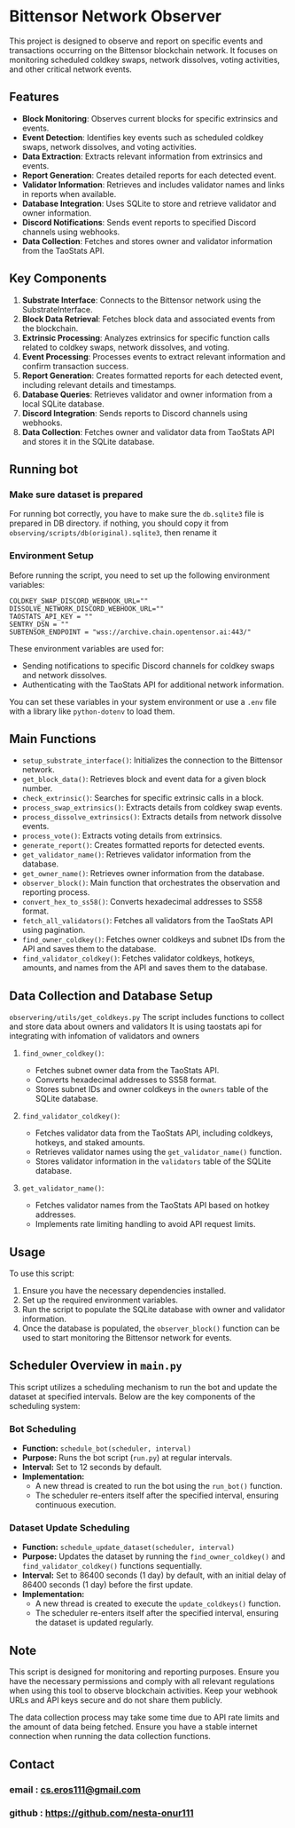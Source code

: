 # Bittensor Network Observer

This project is designed to observe and report on specific events and transactions occurring on the Bittensor blockchain network. It focuses on monitoring scheduled coldkey swaps, network dissolves, voting activities, and other critical network events.

## Features

- **Block Monitoring**: Observes current blocks for specific extrinsics and events.
- **Event Detection**: Identifies key events such as scheduled coldkey swaps, network dissolves, and voting activities.
- **Data Extraction**: Extracts relevant information from extrinsics and events.
- **Report Generation**: Creates detailed reports for each detected event.
- **Validator Information**: Retrieves and includes validator names and links in reports when available.
- **Database Integration**: Uses SQLite to store and retrieve validator and owner information.
- **Discord Notifications**: Sends event reports to specified Discord channels using webhooks.
- **Data Collection**: Fetches and stores owner and validator information from the TaoStats API.

## Key Components

1. **Substrate Interface**: Connects to the Bittensor network using the SubstrateInterface.
2. **Block Data Retrieval**: Fetches block data and associated events from the blockchain.
3. **Extrinsic Processing**: Analyzes extrinsics for specific function calls related to coldkey swaps, network dissolves, and voting.
4. **Event Processing**: Processes events to extract relevant information and confirm transaction success.
5. **Report Generation**: Creates formatted reports for each detected event, including relevant details and timestamps.
6. **Database Queries**: Retrieves validator and owner information from a local SQLite database.
7. **Discord Integration**: Sends reports to Discord channels using webhooks.
8. **Data Collection**: Fetches owner and validator data from TaoStats API and stores it in the SQLite database.

## Running bot

### Make sure dataset is prepared

For running bot correctly, you have to make sure the `db.sqlite3` file is prepared in DB directory.
if nothing, you should copy it from `observing/scripts/db(original).sqlite3`, then rename it

### Environment Setup

Before running the script, you need to set up the following environment variables:

```
COLDKEY_SWAP_DISCORD_WEBHOOK_URL=""
DISSOLVE_NETWORK_DISCORD_WEBHOOK_URL=""
TAOSTATS_API_KEY = ""
SENTRY_DSN = ""
SUBTENSOR_ENDPOINT = "wss://archive.chain.opentensor.ai:443/"
```

These environment variables are used for:
- Sending notifications to specific Discord channels for coldkey swaps and network dissolves.
- Authenticating with the TaoStats API for additional network information.

You can set these variables in your system environment or use a `.env` file with a library like `python-dotenv` to load them.

## Main Functions

- `setup_substrate_interface()`: Initializes the connection to the Bittensor network.
- `get_block_data()`: Retrieves block and event data for a given block number.
- `check_extrinsic()`: Searches for specific extrinsic calls in a block.
- `process_swap_extrinsics()`: Extracts details from coldkey swap events.
- `process_dissolve_extrinsics()`: Extracts details from network dissolve events.
- `process_vote()`: Extracts voting details from extrinsics.
- `generate_report()`: Creates formatted reports for detected events.
- `get_validator_name()`: Retrieves validator information from the database.
- `get_owner_name()`: Retrieves owner information from the database.
- `observer_block()`: Main function that orchestrates the observation and reporting process.
- `convert_hex_to_ss58()`: Converts hexadecimal addresses to SS58 format.
- `fetch_all_validators()`: Fetches all validators from the TaoStats API using pagination.
- `find_owner_coldkey()`: Fetches owner coldkeys and subnet IDs from the API and saves them to the database.
- `find_validator_coldkey()`: Fetches validator coldkeys, hotkeys, amounts, and names from the API and saves them to the database.

## Data Collection and Database Setup

`observering/utils/get_coldkeys.py`
The script includes functions to collect and store data about owners and validators
It is using taostats api for integrating with infomation of validators and owners

1. `find_owner_coldkey()`: 
   - Fetches subnet owner data from the TaoStats API.
   - Converts hexadecimal addresses to SS58 format.
   - Stores subnet IDs and owner coldkeys in the `owners` table of the SQLite database.

2. `find_validator_coldkey()`:
   - Fetches validator data from the TaoStats API, including coldkeys, hotkeys, and staked amounts.
   - Retrieves validator names using the `get_validator_name()` function.
   - Stores validator information in the `validators` table of the SQLite database.

3. `get_validator_name()`:
   - Fetches validator names from the TaoStats API based on hotkey addresses.
   - Implements rate limiting handling to avoid API request limits.


## Usage

To use this script:
1. Ensure you have the necessary dependencies installed.
2. Set up the required environment variables.
3. Run the script to populate the SQLite database with owner and validator information.
4. Once the database is populated, the `observer_block()` function can be used to start monitoring the Bittensor network for events.

## Scheduler Overview in `main.py`

This script utilizes a scheduling mechanism to run the bot and update the dataset at specified intervals. Below are the key components of the scheduling system:

### Bot Scheduling

- **Function:** `schedule_bot(scheduler, interval)`
- **Purpose:** Runs the bot script (`run.py`) at regular intervals.
- **Interval:** Set to 12 seconds by default.
- **Implementation:** 
  - A new thread is created to run the bot using the `run_bot()` function.
  - The scheduler re-enters itself after the specified interval, ensuring continuous execution.

### Dataset Update Scheduling

- **Function:** `schedule_update_dataset(scheduler, interval)`
- **Purpose:** Updates the dataset by running the `find_owner_coldkey()` and `find_validator_coldkey()` functions sequentially.
- **Interval:** Set to 86400 seconds (1 day) by default, with an initial delay of 86400 seconds (1 day) before the first update.
- **Implementation:**
  - A new thread is created to execute the `update_coldkeys()` function.
  - The scheduler re-enters itself after the specified interval, ensuring the dataset is updated regularly.

## Note

This script is designed for monitoring and reporting purposes. Ensure you have the necessary permissions and comply with all relevant regulations when using this tool to observe blockchain activities. Keep your webhook URLs and API keys secure and do not share them publicly.

The data collection process may take some time due to API rate limits and the amount of data being fetched. Ensure you have a stable internet connection when running the data collection functions.

## Contact

### email : cs.eros111@gmail.com
### github : https://github.com/nesta-onur111